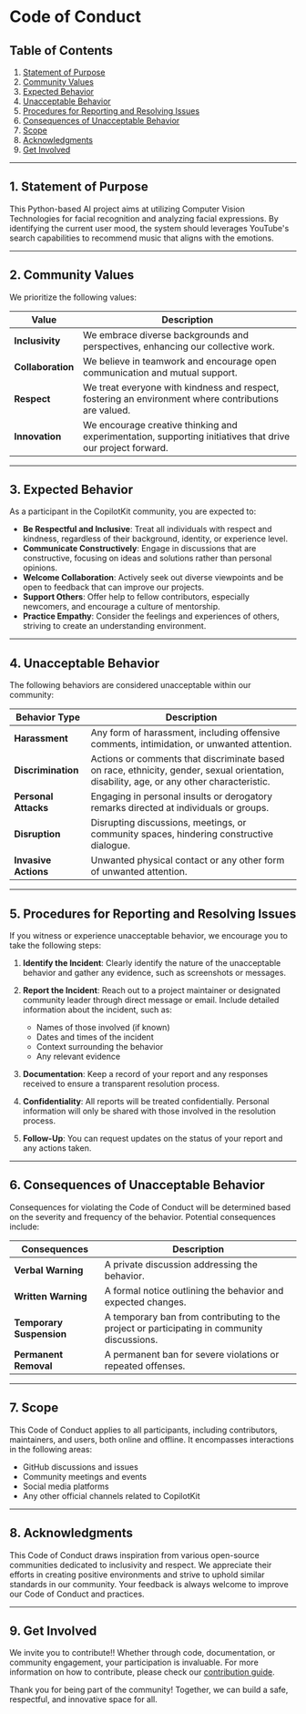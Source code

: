 # Code of Conduct

## Table of Contents

1. [Statement of Purpose](#statement-of-purpose)
2. [Community Values](#community-values)
3. [Expected Behavior](#expected-behavior)
4. [Unacceptable Behavior](#unacceptable-behavior)
5. [Procedures for Reporting and Resolving Issues](#procedures-for-reporting-and-resolving-issues)
6. [Consequences of Unacceptable Behavior](#consequences-of-unacceptable-behavior)
7. [Scope](#scope)
8. [Acknowledgments](#acknowledgments)
9. [Get Involved](#get-involved)

---

## 1. Statement of Purpose

This Python-based AI project aims at utilizing Computer Vision Technologies for facial recognition and analyzing facial expressions. By identifying the current user mood, the system should leverages YouTube's search capabilities to recommend music that aligns with the emotions.

---

## 2. Community Values

We prioritize the following values:

| **Value**       | **Description**                                                                 |
|------------------|---------------------------------------------------------------------------------|
| **Inclusivity**   | We embrace diverse backgrounds and perspectives, enhancing our collective work.|
| **Collaboration** | We believe in teamwork and encourage open communication and mutual support.    |
| **Respect**       | We treat everyone with kindness and respect, fostering an environment where contributions are valued. |
| **Innovation**    | We encourage creative thinking and experimentation, supporting initiatives that drive our project forward. |

---

## 3. Expected Behavior

As a participant in the CopilotKit community, you are expected to:

- **Be Respectful and Inclusive**: Treat all individuals with respect and kindness, regardless of their background, identity, or experience level.
- **Communicate Constructively**: Engage in discussions that are constructive, focusing on ideas and solutions rather than personal opinions.
- **Welcome Collaboration**: Actively seek out diverse viewpoints and be open to feedback that can improve our projects.
- **Support Others**: Offer help to fellow contributors, especially newcomers, and encourage a culture of mentorship.
- **Practice Empathy**: Consider the feelings and experiences of others, striving to create an understanding environment.

---

## 4. Unacceptable Behavior

The following behaviors are considered unacceptable within our community:

| **Behavior Type**        | **Description**                                                 |
|--------------------------|-----------------------------------------------------------------|
| **Harassment**           | Any form of harassment, including offensive comments, intimidation, or unwanted attention. |
| **Discrimination**       | Actions or comments that discriminate based on race, ethnicity, gender, sexual orientation, disability, age, or any other characteristic. |
| **Personal Attacks**     | Engaging in personal insults or derogatory remarks directed at individuals or groups. |
| **Disruption**           | Disrupting discussions, meetings, or community spaces, hindering constructive dialogue. |
| **Invasive Actions**     | Unwanted physical contact or any other form of unwanted attention. |

---

## 5. Procedures for Reporting and Resolving Issues

If you witness or experience unacceptable behavior, we encourage you to take the following steps:

1. **Identify the Incident**: Clearly identify the nature of the unacceptable behavior and gather any evidence, such as screenshots or messages.
  
2. **Report the Incident**: Reach out to a project maintainer or designated community leader through direct message or email. Include detailed information about the incident, such as:
   - Names of those involved (if known)
   - Dates and times of the incident
   - Context surrounding the behavior
   - Any relevant evidence

3. **Documentation**: Keep a record of your report and any responses received to ensure a transparent resolution process.

4. **Confidentiality**: All reports will be treated confidentially. Personal information will only be shared with those involved in the resolution process.

5. **Follow-Up**: You can request updates on the status of your report and any actions taken.

---

## 6. Consequences of Unacceptable Behavior

Consequences for violating the Code of Conduct will be determined based on the severity and frequency of the behavior. Potential consequences include:

| **Consequences**         | **Description**                                               |
|--------------------------|---------------------------------------------------------------|
| **Verbal Warning**       | A private discussion addressing the behavior.                |
| **Written Warning**      | A formal notice outlining the behavior and expected changes. |
| **Temporary Suspension**  | A temporary ban from contributing to the project or participating in community discussions. |
| **Permanent Removal**    | A permanent ban for severe violations or repeated offenses.   |

---

## 7. Scope

This Code of Conduct applies to all participants, including contributors, maintainers, and users, both online and offline. It encompasses interactions in the following areas:

- GitHub discussions and issues
- Community meetings and events
- Social media platforms
- Any other official channels related to CopilotKit

---

## 8. Acknowledgments

This Code of Conduct draws inspiration from various open-source communities dedicated to inclusivity and respect. We appreciate their efforts in creating positive environments and strive to uphold similar standards in our community. Your feedback is always welcome to improve our Code of Conduct and practices.

---

## 9. Get Involved

We invite you to contribute!! Whether through code, documentation, or community engagement, your participation is invaluable. For more information on how to contribute, please check our [contribution guide](https://github.com/SGCODEX/Music-Recommendation-Using-Facial-Expressions/blob/main/CONTRIBUTING.md).

Thank you for being part of the community! Together, we can build a safe, respectful, and innovative space for all.
